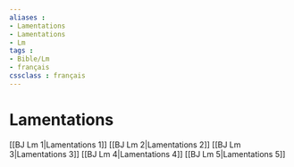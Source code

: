 ```yaml
---
aliases : 
- Lamentations
- Lamentations
- Lm
tags : 
- Bible/Lm
- français
cssclass : français
---
```


# Lamentations

[[BJ Lm 1|Lamentations 1]]
[[BJ Lm 2|Lamentations 2]]
[[BJ Lm 3|Lamentations 3]]
[[BJ Lm 4|Lamentations 4]]
[[BJ Lm 5|Lamentations 5]]
